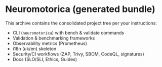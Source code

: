 # Neuromotorica (generated bundle)
This archive contains the consolidated project tree per your instructions:
- CLI (`neuromotorica`) with bench & validate commands
- Validation & benchmarking frameworks
- Observability metrics (Prometheus)
- i18n (uk/en) skeleton
- Security/CI workflows (ZAP, Trivy, SBOM, CodeQL, signatures)
- Docs (SLO/SLI, Ethics, Guides)
